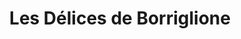 ---
title: "Les Délices de Borriglione"
url: /nice/les-delices-de-borriglione/
shop: boulangerie
---